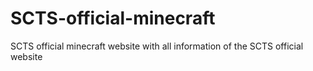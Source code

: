 # SCTS-official-minecraft
SCTS official minecraft website with all information of the SCTS official website

